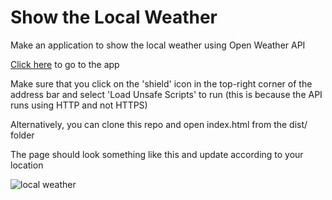 # Show the Local Weather
Make an application to show the local weather using Open Weather API

[Click here](https://arunkhanna00.github.io/freecodecamp-local-weather/) to go to the app 

Make sure that you click on the 'shield' icon in the top-right corner of the address bar and select 'Load Unsafe Scripts' to run (this is because the API runs using HTTP and not HTTPS)

Alternatively, you can clone this repo and open index.html from the dist/ folder

The page should look something like this and update according to your location

![local weather](https://cloud.githubusercontent.com/assets/7868324/20234880/88b08500-a838-11e6-8fab-fb2a4579541c.png)

